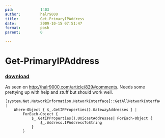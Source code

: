 ```yaml
---
pid:            1403
author:         halr9000
title:          Get-PrimaryIPAddress
date:           2009-10-15 07:51:47
format:         posh
parent:         0

---
```


# Get-PrimaryIPAddress

### [download](Scripts\1403.ps1)

As seen on http://halr9000.com/article/829#comments. Needs some prettying up with help and stuff but should work well.

```posh
[system.Net.NetworkInformation.NetworkInterface]::GetAllNetworkInterfaces() |
	Where-Object { $_.GetIPProperties().GatewayAddresses } |
		ForEach-Object {
			$_.GetIPProperties().UnicastAddresses| ForEach-Object {
				$_.Address.IPAddressToString
			}
		}
```
